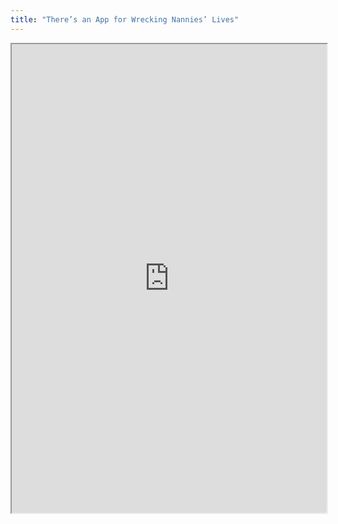 ```yaml
---
title: "There’s an App for Wrecking Nannies’ Lives"
---
```



<iframe height="750" width="100%" src="https://ewelton.github.io/ktest/wiki.html#There%E2%80%99s%20an%20App%20for%20Wrecking%20Nannies%E2%80%99%20Lives"></iframe>
